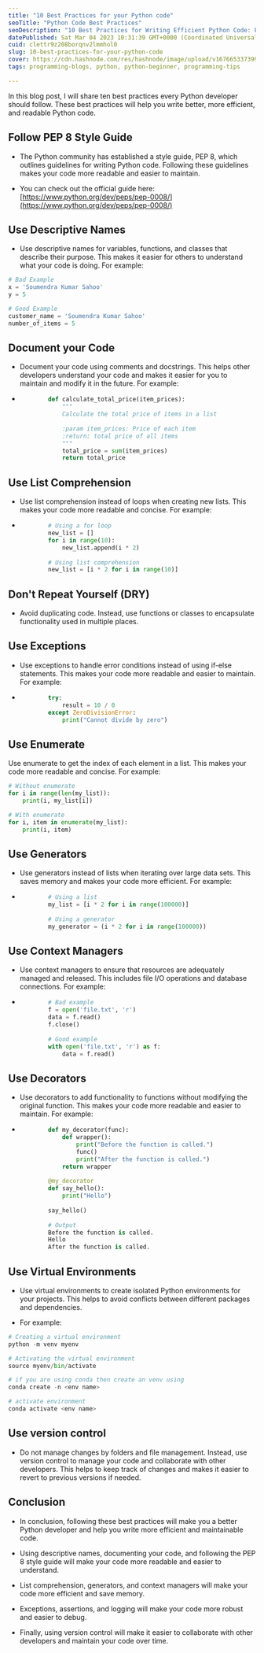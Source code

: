 ```yaml
---
title: "10 Best Practices for your Python code"
seoTitle: "Python Code Best Practices"
seoDescription: "10 Best Practices for Writing Efficient Python Code: Follow PEP 8, Use Descriptive Names, Document Your Code, and More!"
datePublished: Sat Mar 04 2023 10:31:39 GMT+0000 (Coordinated Universal Time)
cuid: clettr9z208borqnv2lmmhol0
slug: 10-best-practices-for-your-python-code
cover: https://cdn.hashnode.com/res/hashnode/image/upload/v1676653373996/6ccfacd3-2aee-4ce3-945f-f1a13589c4c2.png
tags: programming-blogs, python, python-beginner, programming-tips

---
```


In this blog post, I will share ten best practices every Python developer should follow. These best practices will help you write better, more efficient, and readable Python code.

## Follow PEP 8 Style Guide

* The Python community has established a style guide, PEP 8, which outlines guidelines for writing Python code. Following these guidelines makes your code more readable and easier to maintain.
    
* You can check out the official guide here: [https://www.python.org/dev/peps/pep-0008/](https://www.python.org/dev/peps/pep-0008/)
    

## Use Descriptive Names

* Use descriptive names for variables, functions, and classes that describe their purpose. This makes it easier for others to understand what your code is doing. For example:
    

```python
# Bad Example
x = 'Soumendra Kumar Sahoo'
y = 5

# Good Example
customer_name = 'Soumendra Kumar Sahoo'
number_of_items = 5
```

## Document your Code

* Document your code using comments and docstrings. This helps other developers understand your code and makes it easier for you to maintain and modify it in the future. For example:
    
* ```python
          def calculate_total_price(item_prices):
              """
              Calculate the total price of items in a list
          
              :param item_prices: Price of each item 
              :return: total price of all items
              """
              total_price = sum(item_prices)
              return total_price
    ```
    

## Use List Comprehension

* Use list comprehension instead of loops when creating new lists. This makes your code more readable and concise. For example:
    
* ```python
          # Using a for loop
          new_list = []
          for i in range(10):
              new_list.append(i * 2)
          
          # Using list comprehension
          new_list = [i * 2 for i in range(10)]
    ```
    

## Don't Repeat Yourself (DRY)

* Avoid duplicating code. Instead, use functions or classes to encapsulate functionality used in multiple places.
    

## Use Exceptions

* Use exceptions to handle error conditions instead of using if-else statements. This makes your code more readable and easier to maintain. For example:
    
* ```python
          try:
              result = 10 / 0
          except ZeroDivisionError:
              print("Cannot divide by zero")
    ```
    

## Use Enumerate

Use enumerate to get the index of each element in a list. This makes your code more readable and concise. For example:

```python
# Without enumerate
for i in range(len(my_list)):
    print(i, my_list[i])

# With enumerate
for i, item in enumerate(my_list):
    print(i, item)
```

## Use Generators

* Use generators instead of lists when iterating over large data sets. This saves memory and makes your code more efficient. For example:
    
* ```python
          # Using a list
          my_list = [i * 2 for i in range(100000)]
          
          # Using a generator
          my_generator = (i * 2 for i in range(100000))
    ```
    

## Use Context Managers

* Use context managers to ensure that resources are adequately managed and released. This includes file I/O operations and database connections. For example:
    
* ```python
          # Bad example
          f = open('file.txt', 'r')
          data = f.read()
          f.close()
          
          # Good example
          with open('file.txt', 'r') as f:
              data = f.read()
    ```
    

## Use Decorators

* Use decorators to add functionality to functions without modifying the original function. This makes your code more readable and easier to maintain. For example:
    
* ```python
          def my_decorator(func):
              def wrapper():
                  print("Before the function is called.")
                  func()
                  print("After the function is called.")
              return wrapper
          
          @my_decorator
          def say_hello():
              print("Hello")
          
          say_hello()
          
          # Output
          Before the function is called.
          Hello
          After the function is called.
    ```
    

## Use Virtual Environments

* Use virtual environments to create isolated Python environments for your projects. This helps to avoid conflicts between different packages and dependencies.
    
* For example:
    

```python
# Creating a virtual environment
python -m venv myenv

# Activating the virtual environment
source myenv/bin/activate

# if you are using conda then create an venv using
conda create -n <env name>

# activate environment
conda activate <env name>
```

## Use version control

* Do not manage changes by folders and file management. Instead, use version control to manage your code and collaborate with other developers. This helps to keep track of changes and makes it easier to revert to previous versions if needed.
    

## Conclusion

* In conclusion, following these best practices will make you a better Python developer and help you write more efficient and maintainable code.
    
* Using descriptive names, documenting your code, and following the PEP 8 style guide will make your code more readable and easier to understand.
    
* List comprehension, generators, and context managers will make your code more efficient and save memory.
    
* Exceptions, assertions, and logging will make your code more robust and easier to debug.
    
* Finally, using version control will make it easier to collaborate with other developers and maintain your code over time.